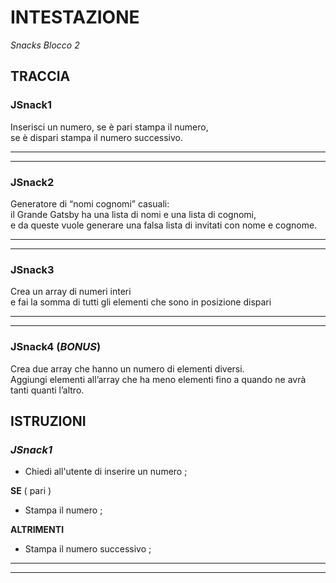 # INTESTAZIONE

_Snacks Blocco 2_

## TRACCIA

### JSnack1

Inserisci un numero, se è pari stampa il numero,  
se è dispari stampa il numero successivo.

---

---

### JSnack2

Generatore di “nomi cognomi” casuali:  
il Grande Gatsby ha una lista di nomi e una lista di cognomi,  
e da queste vuole generare una falsa lista di invitati con nome e cognome.

---

---

### JSnack3

Crea un array di numeri interi  
e fai la somma di tutti gli elementi che sono in posizione dispari

---

---

### JSnack4 (_BONUS_)

Crea due array che hanno un numero di elementi diversi.  
Aggiungi elementi all’array che ha meno elementi fino a quando ne avrà tanti quanti l’altro.

## ISTRUZIONI

### **_JSnack1_**

- Chiedi all'utente di inserire un numero ;

**SE** ( pari )

- Stampa il numero ;

**ALTRIMENTI**

- Stampa il numero successivo ;

---

---
